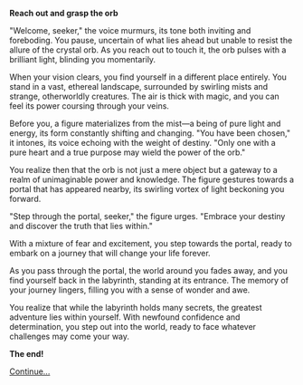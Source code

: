 **Reach out and grasp the orb**

"Welcome, seeker," the voice murmurs, its tone both inviting and foreboding. You pause, uncertain of what lies ahead but unable to resist the allure of the crystal orb. As you reach out to touch it, the orb pulses with a brilliant light, blinding you momentarily.

When your vision clears, you find yourself in a different place entirely. You stand in a vast, ethereal landscape, surrounded by swirling mists and strange, otherworldly creatures. The air is thick with magic, and you can feel its power coursing through your veins.

Before you, a figure materializes from the mist—a being of pure light and energy, its form constantly shifting and changing. "You have been chosen," it intones, its voice echoing with the weight of destiny. "Only one with a pure heart and a true purpose may wield the power of the orb."

You realize then that the orb is not just a mere object but a gateway to a realm of unimaginable power and knowledge. The figure gestures towards a portal that has appeared nearby, its swirling vortex of light beckoning you forward.

"Step through the portal, seeker," the figure urges. "Embrace your destiny and discover the truth that lies within."

With a mixture of fear and excitement, you step towards the portal, ready to embark on a journey that will change your life forever.

As you pass through the portal, the world around you fades away, and you find yourself back in the labyrinth, standing at its entrance. The memory of your journey lingers, filling you with a sense of wonder and awe.

You realize that while the labyrinth holds many secrets, the greatest adventure lies within yourself. With newfound confidence and determination, you step out into the world, ready to face whatever challenges may come your way.

**The end!**

[Continue...](/intro.md)